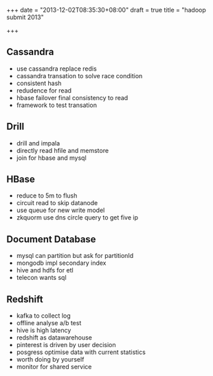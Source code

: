 +++
date = "2013-12-02T08:35:30+08:00"
draft = true
title = "hadoop submit 2013"

+++



## Cassandra

* use cassandra replace redis
* cassandra transation to solve race condition
* consistent hash
* redudence for read
* hbase failover final consistency to read
* framework to test transation

## Drill

* drill and impala
* directly read hfile and memstore
* join for hbase and mysql

## HBase

* reduce to 5m to flush
* circuit read to skip datanode
* use queue for new write model
* zkquorm use dns circle query to get five ip

## Document Database
* mysql can partition but ask for partitionId
* mongodb impl secondary index
* hive and hdfs for etl
* telecon wants sql

## Redshift

* kafka to collect log
* offline analyse a/b test
* hive is high latency
* redshift as datawarehouse
* pinterest is driven by user decision
* posgress optimise data with current statistics
* worth doing by yourself
* monitor for shared service